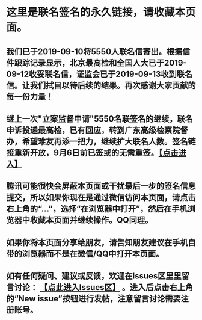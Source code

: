 这里是联名签名的永久链接，请收藏本页面。
====================

我们已于2019-09-10将5550人联名信寄出。根据信件跟踪记录显示，北京最高检和全国人大已于2019-09-12收妥联名信，证监会已于2019-09-13收到联名信。让我们拭目以待后续的结果。再次感谢大家贡献的每一份力量！
---------------------

继上一次"立案监督申请"5550名联签名的继续，联名申诉投递最高检，已有回应，转到广东高级检察院督办，希望难友再添一把力，继续扩大联名人数。签名链接重新开放，9月6日前已签或的无需重签。[【点击进入】](https://upload1.miwturizudij.xyz/step_intro.html)
---------------------

腾讯可能很快会屏蔽本页面或干扰最后一步的签名信息提交，所以如果你现在是通过微信访问本页面，请点击右上角的“...”，选择“在浏览器中打开”，然后在手机浏览器中收藏本页面并继续操作。QQ同理。
---------------------

如果你将本页面分享给朋友，请告知朋友建议在手机自带的浏览器而不是在微信/QQ中打开本页面。
---------------------

如有任何疑问、建议或反馈，欢迎在Issues区里里留言讨论： [【点此进入Issues区】](https://github.com/lehui99/tdw/issues) 。进入后点击右上角的“New issue”按钮进行发帖，注意留言讨论需要注册账号。
---------------------
